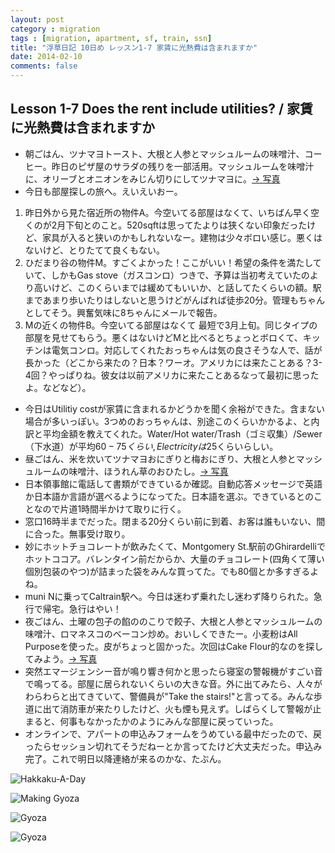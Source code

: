```yaml
---
layout: post
category : migration
tags : [migration, apartment, sf, train, ssn]
title: "浮草日記 10日め レッスン1-7 家賃に光熱費は含まれますか"
date: 2014-02-10
comments: false
---
```


## Lesson 1-7 Does the rent include utilities? / 家賃に光熱費は含まれますか

* 朝ごはん、ツナマヨトースト、大根と人参とマッシュルームの味噌汁、コーヒー。昨日のピザ屋のサラダの残りを一部活用。マッシュルームを味噌汁に、オリーブとオニオンをみじん切りにしてツナマヨに。[-> 写真](http://instagram.com/p/kQGKjMlDbF/)&nbsp; 
* 今日も部屋探しの旅へ。えいえいおー。 &nbsp; 
 1. 昨日外から見た宿近所の物件A。今空いてる部屋はなくて、いちばん早く空くのが2月下旬とのこと。520sqftは思ってたよりは狭くない印象だったけど、家具が入ると狭いのかもしれないなー。建物は少々ボロい感じ。悪くはないけど、とりたてて良くもない。
 2. ひだまり谷の物件M。すごくよかった！ここがいい！希望の条件を満たしていて、しかもGas stove（ガスコンロ）つきで、予算は当初考えていたのより高いけど、このくらいまでは緩めてもいいか、と話してたくらいの額。駅まであまり歩いたりはしないと思うけどがんばれば徒歩20分。管理もちゃんとしてそう。興奮気味に8ちゃんにメールで報告。
 3. Mの近くの物件B。今空いてる部屋はなくて 最短で3月上旬。同じタイプの部屋を見せてもらう。悪くはないけどMと比べるとちょっとボロくて、キッチンは電気コンロ。対応してくれたおっちゃんは気の良さそうな人で、話が長かった（どこから来たの？日本？ワーオ。アメリカには来たことある？3-4回？やっぱりね。彼女は以前アメリカに来たことあるなって最初に思ったよ。などなど）。
* 今日はUtilitiy costが家賃に含まれるかどうかを聞く余裕ができた。含まない場合が多いっぽい。3つめのおっちゃんは、別途このくらいかかるよ、と内訳と平均金額を教えてくれた。Water/Hot water/Trash（ゴミ収集）/Sewer（下水道）が平均$60-75くらい, Electricityは$25くらいらしい。
* 昼ごはん、米を炊いてツナマヨおにぎりと梅おにぎり、大根と人参とマッシュルームの味噌汁、ほうれん草のおひたし。[-> 写真](http://instagram.com/p/kQGSpulDbW/)&nbsp; 
* 日本領事館に電話して書類ができているか確認。自動応答メッセージで英語か日本語か言語が選べるようになってた。日本語を選ぶ。できているとのことなので片道1時間半かけて取りに行く。&nbsp; 
* 窓口16時半までだった。閉まる20分くらい前に到着、お客は誰もいない、間に合った。無事受け取り。&nbsp; 
* 妙にホットチョコレートが飲みたくて、Montgomery St.駅前のGhirardelliでホットココア。バレンタイン前だからか、大量のチョコレート(四角くて薄い個別包装のやつ)が詰まった袋をみんな買ってた。でも80個とか多すぎるよね。&nbsp; 
* muni Nに乗ってCaltrain駅へ。今日は迷わず乗れたし迷わず降りられた。急行で帰宅。急行はやい！&nbsp; 
* 夜ごはん、土曜の包子の餡ののこりで餃子、大根と人参とマッシュルームの味噌汁、ロマネスコのベーコン炒め。おいしくできたー。小麦粉はAll Purposeを使った。皮がちょっと固かった。次回はCake Flour的なのを探してみよう。[-> 写真](http://instagram.com/p/kQvhVslDSU/) 
* 突然エマージェンシー音が鳴り響き何かと思ったら寝室の警報機がすごい音で鳴ってる。部屋に居られないくらいの大きな音。外に出てみたら、人々がわらわらと出てきていて、警備員が"Take the stairs!"と言ってる。みんな歩道に出て消防車が来たりしたけど、火も煙も見えず。しばらくして警報が止まると、何事もなかったかのようにみんな部屋に戻っていった。&nbsp; 
* オンラインで、アパートの申込みフォームをうめている最中だったので、戻ったらセッション切れてそうだねーとか言ってたけど大丈夫だった。申込み完了。これで明日以降連絡が来るのかな、たぶん。&nbsp; 


![Hakkaku-A-Day](https://lh6.googleusercontent.com/-qLxAu-CGAns/Uvq3OzNFIDI/AAAAAAAB44U/FR9zviMVPew/w620-h465-no/P1150259.JPG)

![Making Gyoza](https://lh3.googleusercontent.com/-1-vvh9sFKeU/Uvme0-bb9DI/AAAAAAAB4mE/XTRJQJoI0X0/w620-h465-no/P1150241.JPG)

![Gyoza](https://lh4.googleusercontent.com/-FKHcy4_4pH4/UvmezmuVhEI/AAAAAAAB4l4/46tjg0Wjrso/w620-h465-no/P1150248.JPG)

![Gyoza](https://lh3.googleusercontent.com/-SczgzFW54LY/Uvmeuxk72jI/AAAAAAAB4lU/TpU-6SgIMjE/w620-h465-no/P1150254.JPG)
